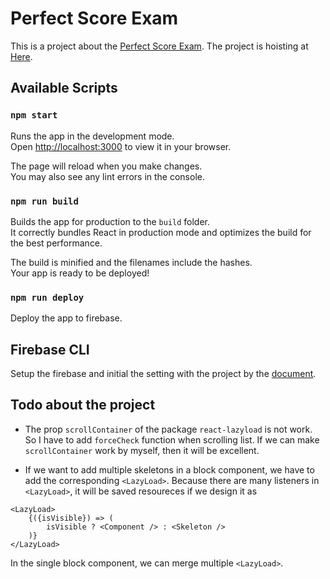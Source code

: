 # Perfect Score Exam

This is a project about the [Perfect Score Exam](https://docs.google.com/document/d/1OfUtksOOGix-W81D6URAAtPOhabH_mcLEHEq5qZGMlg/edit).
The project is hoisting at [Here](https://perfect-score-fr-exam.web.app).

## Available Scripts

### `npm start`

Runs the app in the development mode.\
Open [http://localhost:3000](http://localhost:3000) to view it in your browser.

The page will reload when you make changes.\
You may also see any lint errors in the console.

### `npm run build`

Builds the app for production to the `build` folder.\
It correctly bundles React in production mode and optimizes the build for the best performance.

The build is minified and the filenames include the hashes.\
Your app is ready to be deployed!

### `npm run deploy`

Deploy the app to firebase.

## Firebase CLI

Setup the firebase and initial the setting with the project by the [document](https://firebase.google.com/docs/cli).

## Todo about the project

- The prop `scrollContainer` of the package `react-lazyload` is not work. So I have to add `forceCheck` function when scrolling list. If we can make `scrollContainer` work by myself, then it will be excellent.

- If we want to add multiple skeletons in a block component, we have to add the corresponding `<LazyLoad>`. Because there are many listeners in `<LazyLoad>`, it will be saved resoureces if we design it as

```
<LazyLoad>
    {({isVisible}) => (
        isVisible ? <Component /> : <Skeleton />
    )}
</LazyLoad>
```

In the single block component, we can merge multiple `<LazyLoad>`.
